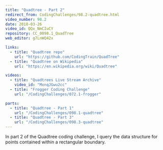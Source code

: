```yaml
---
title: "Quadtree - Part 2"
redirect_from: CodingChallenges/98.2-quadtree.html
video_number: 98.2
date: 2018-03-26
video_id: QQx_NmCIuCY
repository: CC_0098.1_QuadTree
web_editor: g7LnWQ42x

links:
  - title: "Quadtree repo"
    url: "https://github.com/CodingTrain/QuadTree"
  - title: "Quadtree on Wikipedia"
    url: "https://en.wikipedia.org/wiki/Quadtree"

videos:
  - title: "Quadtrees Live Stream Archive"
    video_id: "MxnqJGwu2cc"
  - title: "Frogger Coding Challenge"
    url: "/CodingChallenges/072.1-frogger"

parts:
  - title: "Quadtree - Part 1"
    url: "/CodingChallenges/098.1-quadtree"
  - title: "Quadtree - Part 3"
    url: "/CodingChallenges/098.3-quadtree"
---
```


In part 2 of the Quadtree coding challenge, I query the data structure for points contained within a rectangular boundary.
